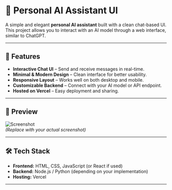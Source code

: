 # 🤖 Personal AI Assistant UI

A simple and elegant **personal AI assistant** built with a clean chat-based UI.  
This project allows you to interact with an AI model through a web interface, similar to ChatGPT.

---

## 🚀 Features
- **Interactive Chat UI** – Send and receive messages in real-time.
- **Minimal & Modern Design** – Clean interface for better usability.
- **Responsive Layout** – Works well on both desktop and mobile.
- **Customizable Backend** – Connect with your AI model or API endpoint.
- **Hosted on Vercel** – Easy deployment and sharing.

---

## 📸 Preview
![Screenshot](preview.png)  
*(Replace with your actual screenshot)*

---

## 🛠️ Tech Stack
- **Frontend:** HTML, CSS, JavaScript (or React if used)
- **Backend:** Node.js / Python (depending on your implementation)
- **Hosting:** Vercel

---
